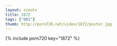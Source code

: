 ```yaml
--- 
layout: sieutv
title: 1872
tags: ["001"]
thumb: http://porn720.net/video/1872/poster.jpg
---
```

{% include porn720 key="1872" %} 
